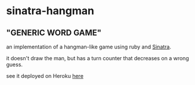 # sinatra-hangman
## "GENERIC WORD GAME"

an implementation of a hangman-like game using ruby and [Sinatra](http://www.sinatrarb.com/). 

it doesn't draw the man, but has a turn counter that decreases on a wrong guess.

see it deployed on Heroku [here](https://subtle-wording-4567.herokuapp.com/)
